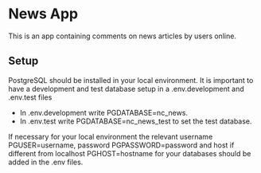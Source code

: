 # News App

This is an app containing comments on news articles by users online.

## Setup
PostgreSQL should be installed in your local environment.
It is important to have a development and test database setup in a .env.development and .env.test files 

- In .env.development write PGDATABASE=nc_news.
- In .env.test write PGDATABASE=nc_news_test to set the test database.

If necessary for your local environment the relevant username PGUSER=username, password PGPASSWORD=password and host if different from localhost PGHOST=hostname for your databases should be added in the .env files.

